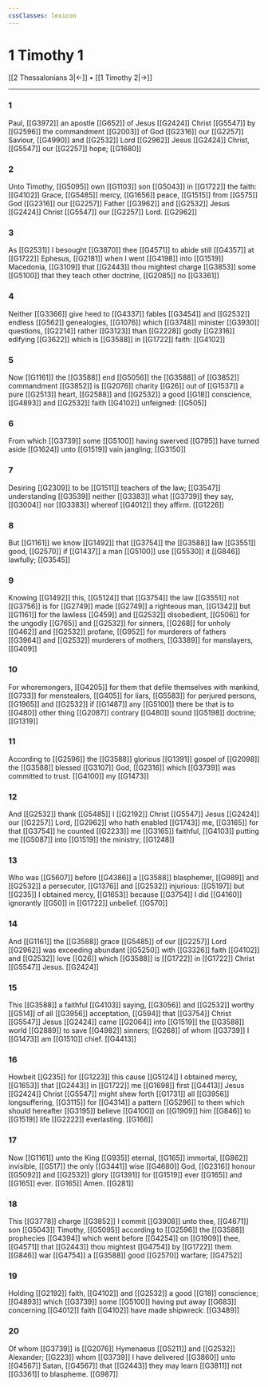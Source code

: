 ```yaml
---
cssClasses: lexicon
---
```

# 1 Timothy 1

[[2 Thessalonians 3|←]] • [[1 Timothy 2|→]]

---

### 1
Paul, [[G3972]] an apostle [[G652]] of Jesus [[G2424]] Christ [[G5547]] by [[G2596]] the commandment [[G2003]] of God [[G2316]] our [[G2257]] Saviour, [[G4990]] and [[G2532]] Lord [[G2962]] Jesus [[G2424]] Christ, [[G5547]] our [[G2257]] hope; [[G1680]]

### 2
Unto Timothy, [[G5095]] own [[G1103]] son [[G5043]] in [[G1722]] the faith: [[G4102]] Grace, [[G5485]] mercy, [[G1656]] peace, [[G1515]] from [[G575]] God [[G2316]] our [[G2257]] Father [[G3962]] and [[G2532]] Jesus [[G2424]] Christ [[G5547]] our [[G2257]] Lord. [[G2962]]

### 3
As [[G2531]] I besought [[G3870]] thee [[G4571]] to abide still [[G4357]] at [[G1722]] Ephesus, [[G2181]] when I went [[G4198]] into [[G1519]] Macedonia, [[G3109]] that [[G2443]] thou mightest charge [[G3853]] some [[G5100]] that they teach other doctrine, [[G2085]] no [[G3361]]

### 4
Neither [[G3366]] give heed to [[G4337]] fables [[G3454]] and [[G2532]] endless [[G562]] genealogies, [[G1076]] which [[G3748]] minister [[G3930]] questions, [[G2214]] rather [[G3123]] than [[G2228]] godly [[G2316]] edifying [[G3622]] which is [[G3588]] in [[G1722]] faith: [[G4102]]

### 5
Now [[G1161]] the [[G3588]] end [[G5056]] the [[G3588]] of [[G3852]] commandment [[G3852]] is [[G2076]] charity [[G26]] out of [[G1537]] a pure [[G2513]] heart, [[G2588]] and [[G2532]] a good [[G18]] conscience, [[G4893]] and [[G2532]] faith [[G4102]] unfeigned: [[G505]]

### 6
From which [[G3739]] some [[G5100]] having swerved [[G795]] have turned aside [[G1624]] unto [[G1519]] vain jangling; [[G3150]]

### 7
Desiring [[G2309]] to be [[G1511]] teachers of the law; [[G3547]] understanding [[G3539]] neither [[G3383]] what [[G3739]] they say, [[G3004]] nor [[G3383]] whereof [[G4012]] they affirm. [[G1226]]

### 8
But [[G1161]] we know [[G1492]] that [[G3754]] the [[G3588]] law [[G3551]] good, [[G2570]] if [[G1437]] a man [[G5100]] use [[G5530]] it [[G846]] lawfully; [[G3545]]

### 9
Knowing [[G1492]] this, [[G5124]] that [[G3754]] the law [[G3551]] not [[G3756]] is for [[G2749]] made [[G2749]] a righteous man, [[G1342]] but [[G1161]] for the lawless [[G459]] and [[G2532]] disobedient, [[G506]] for the ungodly [[G765]] and [[G2532]] for sinners, [[G268]] for unholy [[G462]] and [[G2532]] profane, [[G952]] for murderers of fathers [[G3964]] and [[G2532]] murderers of mothers, [[G3389]] for manslayers, [[G409]]

### 10
For whoremongers, [[G4205]] for them that defile themselves with mankind, [[G733]] for menstealers, [[G405]] for liars, [[G5583]] for perjured persons, [[G1965]] and [[G2532]] if [[G1487]] any [[G5100]] there be that is to [[G480]] other thing [[G2087]] contrary [[G480]] sound [[G5198]] doctrine; [[G1319]]

### 11
According to [[G2596]] the [[G3588]] glorious [[G1391]] gospel of [[G2098]] the [[G3588]] blessed [[G3107]] God, [[G2316]] which [[G3739]] was committed to trust. [[G4100]] my [[G1473]]

### 12
And [[G2532]] thank [[G5485]] I [[G2192]] Christ [[G5547]] Jesus [[G2424]] our [[G2257]] Lord, [[G2962]] who hath enabled [[G1743]] me, [[G3165]] for that [[G3754]] he counted [[G2233]] me [[G3165]] faithful, [[G4103]] putting me [[G5087]] into [[G1519]] the ministry; [[G1248]]

### 13
Who was [[G5607]] before [[G4386]] a [[G3588]] blasphemer, [[G989]] and [[G2532]] a persecutor, [[G1376]] and [[G2532]] injurious: [[G5197]] but [[G235]] I obtained mercy, [[G1653]] because [[G3754]] I did [[G4160]] ignorantly [[G50]] in [[G1722]] unbelief. [[G570]]

### 14
And [[G1161]] the [[G3588]] grace [[G5485]] of our [[G2257]] Lord [[G2962]] was exceeding abundant [[G5250]] with [[G3326]] faith [[G4102]] and [[G2532]] love [[G26]] which [[G3588]] is [[G1722]] in [[G1722]] Christ [[G5547]] Jesus. [[G2424]]

### 15
This [[G3588]] a faithful [[G4103]] saying, [[G3056]] and [[G2532]] worthy [[G514]] of all [[G3956]] acceptation, [[G594]] that [[G3754]] Christ [[G5547]] Jesus [[G2424]] came [[G2064]] into [[G1519]] the [[G3588]] world [[G2889]] to save [[G4982]] sinners; [[G268]] of whom [[G3739]] I [[G1473]] am [[G1510]] chief. [[G4413]]

### 16
Howbeit [[G235]] for [[G1223]] this cause [[G5124]] I obtained mercy, [[G1653]] that [[G2443]] in [[G1722]] me [[G1698]] first [[G4413]] Jesus [[G2424]] Christ [[G5547]] might shew forth [[G1731]] all [[G3956]] longsuffering, [[G3115]] for [[G4314]] a pattern [[G5296]] to them which should hereafter [[G3195]] believe [[G4100]] on [[G1909]] him [[G846]] to [[G1519]] life [[G2222]] everlasting. [[G166]]

### 17
Now [[G1161]] unto the King [[G935]] eternal, [[G165]] immortal, [[G862]] invisible, [[G517]] the only [[G3441]] wise [[G4680]] God, [[G2316]] honour [[G5092]] and [[G2532]] glory [[G1391]] for [[G1519]] ever [[G165]] and [[G165]] ever. [[G165]] Amen. [[G281]]

### 18
This [[G3778]] charge [[G3852]] I commit [[G3908]] unto thee, [[G4671]] son [[G5043]] Timothy, [[G5095]] according to [[G2596]] the [[G3588]] prophecies [[G4394]] which went before [[G4254]] on [[G1909]] thee, [[G4571]] that [[G2443]] thou mightest [[G4754]] by [[G1722]] them [[G846]] war [[G4754]] a [[G3588]] good [[G2570]] warfare; [[G4752]]

### 19
Holding [[G2192]] faith, [[G4102]] and [[G2532]] a good [[G18]] conscience; [[G4893]] which [[G3739]] some [[G5100]] having put away [[G683]] concerning [[G4012]] faith [[G4102]] have made shipwreck: [[G3489]]

### 20
Of whom [[G3739]] is [[G2076]] Hymenaeus [[G5211]] and [[G2532]] Alexander; [[G223]] whom [[G3739]] I have delivered [[G3860]] unto [[G4567]] Satan, [[G4567]] that [[G2443]] they may learn [[G3811]] not [[G3361]] to blaspheme. [[G987]]